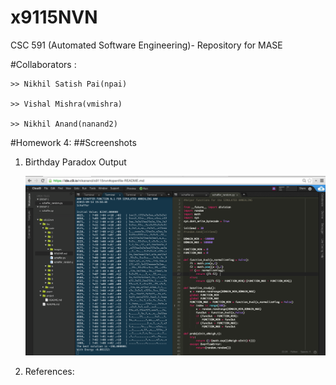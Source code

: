 # x9115NVN
CSC 591 (Automated Software Engineering)- Repository for MASE

#Collaborators :

	>> Nikhil Satish Pai(npai)

	>> Vishal Mishra(vmishra)

	>> Nikhil Anand(nanand2)

#Homework 4:
##Screenshots

1. Birthday Paradox Output

    ![soemTExt](./images/schaffer.png)
    
2. References:  

   ### 	